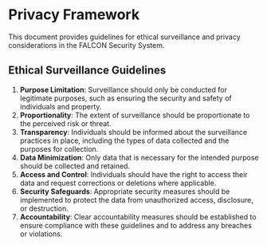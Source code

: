 # Privacy Framework

This document provides guidelines for ethical surveillance and privacy considerations in the FALCON Security System.

## Ethical Surveillance Guidelines

1. **Purpose Limitation**: Surveillance should only be conducted for legitimate purposes, such as ensuring the security and safety of individuals and property.
2. **Proportionality**: The extent of surveillance should be proportionate to the perceived risk or threat.
3. **Transparency**: Individuals should be informed about the surveillance practices in place, including the types of data collected and the purposes for collection.
4. **Data Minimization**: Only data that is necessary for the intended purpose should be collected and retained.
5. **Access and Control**: Individuals should have the right to access their data and request corrections or deletions where applicable.
6. **Security Safeguards**: Appropriate security measures should be implemented to protect the data from unauthorized access, disclosure, or destruction.
7. **Accountability**: Clear accountability measures should be established to ensure compliance with these guidelines and to address any breaches or violations.